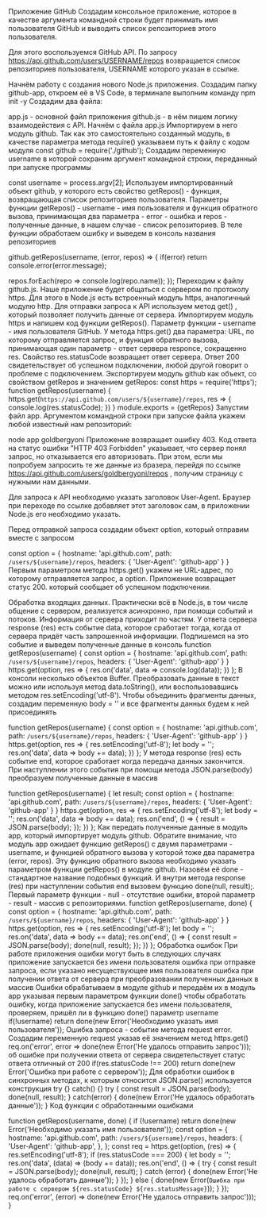 Приложение GitHub
Создадим консольное приложение, которое в качестве аргумента командной строки будет принимать имя пользователя GitHub и выводить список репозиториев этого пользователя.

Для этого воспользуемся GitHub API. По запросу https://api.github.com/users/USERNAME/repos возвращается список репозиториев пользователя, USERNAME которого указан в ссылке.

Начнём работу с создания нового Node.js приложения.
Создадим папку github-app, откроем её в VS Code, в терминале выполним команду
npm init -y
Создадим два файла:

app.js - основной файл приложения
github.js - в нём пишем логику взаимодействия с API.
Начнём с файла app.js
Импортируем в него модуль github. Так как это самостоятельно созданный модуль, в качестве параметра метода require() указываем путь к файлу с кодом модуля
const github = require('./github');
Создадим переменную username в которой сохраним аргумент командной строки, переданный при запуске программы

const username = process.argv[2];
Используем импортированный объект github, у которого есть свойство getRepos() - функция, возвращающая список репозиториев пользователя.
Параметры функции getRepos() - username - имя пользователя и функция обратного вызова, принимающая два параметра - error - ошибка и repos - полученные данные, в нашем случае - список репозиториев.
В теле функции обработаем ошибку и выведем в консоль названия репозиториев

github.getRepos(username, (error, repos) => {
  if(error) return console.error(error.message);

  repos.forEach(repo => console.log(repo.name));
});
Переходим к файлу github.js. Наше приложение будет общаться с сервером по протоколу https. Для этого в Node.js есть встроенный модуль https, аналогичный модулю http.
Для отправки запроса к API используем метод get() , который позволяет получить данные от сервера.
Импортируем модуль https и напишем код функции getRepos(). Параметр функции - username - имя пользователя GitHub.
У метода https.get() два параметра: URL, по которому отправляется запрос, и функция обратного вызова, принимающая один параметр - ответ сервера responce, сокращенно res.
Свойство res.statusCode возвращает ответ сервера. Ответ 200 свидетельствует об успешном подключении, любой другой говорит о проблеме с подключением.
Экспортируем модуль github как объект, со свойством getRepos и значением getRepos:
  const https = require('https');
  function getRepos(username) {
    https.get(`https://api.github.com/users/${username}/repos`, res => {
      console.log(res.statusCode);
    })
  }
  module.exports = {getRepos}
Запустим файл app. Аргументом командной строки при запуске файла укажем любой известный нам репозиторий:

node app goldbergyoni
Приложение возвращает ошибку 403.
Код ответа на статус ошибки "HTTP 403 Forbidden" указывает, что сервер понял запрос, но отказывается его авторизовать.
При этом, если мы попробуем запросить те же данные из бразера, перейдя по ссылке https://api.github.com/users/goldbergyoni/repos , получим страницу с нужными нам данными.

Для запроса к API необходимо указать заголовок User-Agent. Браузер при переходе по ссылке добавляет этот заголовок сам, в приложении Node.js его необходимо указать.

Перед отправкой запроса создадим объект option, который отправим вместе с запросом

const option = {
  hostname: 'api.github.com',
  path: `/users/${username}/repos`,
  headers: {
    'User-Agent': 'github-app'
  }
}
Первым параметром метода https.get() укажем не URL-адрес, по которому отправляется запрос, а option.
Приложение возвращает статус 200. который сообщает об успешном подключении.

Обработка входящих данных.
Практически всё в Node.js, в том числе общение с сервером, реализуется асинхронно, при помощи событий и потоков. Информация от сервера приходит по частям.
У ответа сервера response (res) есть событие data, которое сработает тогда, когда от сервера придёт часть запрошенной информации. Подпишемся на это событие и выведем полученные данные в консоль
function getRepos(username) {
  const option = {
    hostname: 'api.github.com',
    path: `/users/${username}/repos`,
    headers: {
      'User-Agent': 'github-app'
    }
  }
  https.get(option, res => {
    res.on('data', data => console.log(data));
  })
};
В консоли несколько объектов Buffer. Преобразовать данные в текст можно или используя метод data.toString(), или воспользовавшись методом res.setEncoding('utf-8').
Чтобы объединить фрагменты данных, создадим переменную body = '' и все фрагменты данных будем к ней присоединять

function getRepos(username) {
  const option = {
    hostname: 'api.github.com',
    path: `/users/${username}/repos`,
    headers: {
      'User-Agent': 'github-app'
    }
  }
  https.get(option, res => {
    res.setEncoding('utf-8');
    let body = '';
    res.on('data', data => body += data);
  })
};
У метода response (res) есть событие end, которое сработает когда передача данных закончится.
При наступлении этого события при помощи метода JSON.parse(body) преобразуем полученные данные в массив

function getRepos(username) {
  let result;
  const option = {
    hostname: 'api.github.com',
    path: `/users/${username}/repos`,
    headers: {
      'User-Agent': 'github-app'
    }
  }
  https.get(option, res => {
    res.setEncoding('utf-8');
    let body = '';
    res.on('data', data => body += data);
    res.on('end', () => {
      result = JSON.parse(body);
    });
  })
};
Как передать полученные данные в модуль app, который импортирует модуль github. Обратите внимание, что модуль app ожидает функцию getRepos() с двумя параметрами - username, и функцией обратного вызова у которой тоже два параметра (error, repos). Эту функцию обратного вызова необходимо указать параметром функции getRepos() в модуле github. Назовём её done - стандартное название подобных функций. И внутри метода response (res) при наступлении события end вызовем функцию done(null, result);. Первый параметр функции - null - отсутствие ошибки, второй параметр - result - массив с репозиториями.
function getRepos(username, done) {
  const option = {
    hostname: 'api.github.com',
    path: `/users/${username}/repos`,
    headers: {
      'User-Agent': 'github-app'
    }
  }
  https.get(option, res => {
    res.setEncoding('utf-8');
    let body = '';
    res.on('data', data => body += data);
    res.on('end', () => {
      const result = JSON.parse(body);
      done(null, result);
    });
  })
};
Обработка ошибок При работе приложения ошибки могут быть в следующих случаях
приложение запускается без имени пользователя
ошибка при отправке запроса, если указано несуществующее имя пользователя
ошибка при получении ответа от сервера
при преобразовании полученных данных в массив Ошибки обрабатываем в модуле github и передаём их в модуль app указывая первым параметром функции done()
чтобы обработать ошибку, когда приложение запускается без имени пользователя, проверяем, пришёл ли в функцию done() параметр username
if(!username) return done(new Error('Необходимо указать имя пользователя'));
Ошибка запроса - событие метода request error.
Создадим переменную request указав её значением метод https.get()
req.on('error', error => done(new Error('Не удалось отправить запрос')));
об ошибке при получении ответа от сервера свидетельствует статус ответа отличный от 200
if(res.statusCode !== 200) return done(new Error('Ошибка при работе с сервером'));
Для обработки ошибок в синхронных методах, к которым относится JSON.parse() используется конструкция try {} catch() {}
try {
  const result = JSON.parse(body);
  done(null, result);
} catch(error) {
  done(new Error('Не удалось обработать данные'));
}
Код функции с обработанными ошибками

function getRepos(username, done) {
  if (!username) return done(new Error('Необходимо указать имя пользователя'));
  const option = {
    hostname: 'api.github.com',
    path: `/users/${username}/repos`,
    headers: {
      'User-Agent': 'github-app',
    },
  };
  const req = https.get(option, (res) => {
    res.setEncoding('utf-8');
    if (res.statusCode === 200) {
      let body = '';
      res.on('data', (data) => (body += data));
      res.on('end', () => {
        try {
          const result = JSON.parse(body);
          done(null, result);
        } catch (error) {
          done(new Error('Не удалось обработать данные'));
        }
      });
    } else {
      done(new Error(`Ошибка при работе с сервером ${res.statusCode} ${res.statusMessage}`));
    }
  });
  req.on('error', (error) => done(new Error('Не удалось отправить запрос')));
}